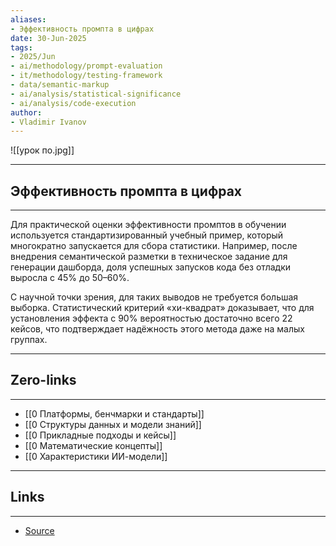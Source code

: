 ```yaml
---
aliases: 
- Эффективность промпта в цифрах 
date: 30-Jun-2025
tags:
- 2025/Jun
- ai/methodology/prompt-evaluation
- it/methodology/testing-framework
- data/semantic-markup
- ai/analysis/statistical-significance
- ai/analysis/code-execution
author:
- Vladimir Ivanov
---
```

![[урок по.jpg]]

-----
##  Эффективность промпта в цифрах 
-----
Для практической оценки эффективности промптов в обучении используется стандартизированный учебный пример, который многократно запускается для сбора статистики. Например, после внедрения семантической разметки в техническое задание для генерации дашборда, доля успешных запусков кода без отладки выросла с 45% до 50–60%.

С научной точки зрения, для таких выводов не требуется большая выборка. Статистический критерий «хи-квадрат» доказывает, что для установления эффекта с 90% вероятностью достаточно всего 22 кейсов, что подтверждает надёжность этого метода даже на малых группах.

---
## Zero-links
---
- [[0 Платформы, бенчмарки и стандарты]]
- [[0 Структуры данных и модели знаний]]
- [[0 Прикладные подходы и кейсы]]
- [[0 Математические концепты]]
- [[0 Характеристики ИИ-модели]]

---
## Links
---
- [Source](https://t.me/turboproject/1780)
